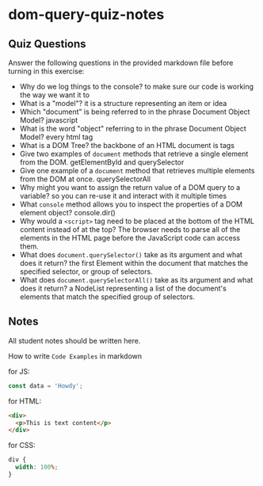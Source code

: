 # dom-query-quiz-notes

## Quiz Questions

Answer the following questions in the provided markdown file before turning in this exercise:

- Why do we log things to the console?
  to make sure our code is working the way we want it to
- What is a "model"?
  it is a structure representing an item or idea
- Which "document" is being referred to in the phrase Document Object Model?
  javascript
- What is the word "object" referring to in the phrase Document Object Model?
  every html tag
- What is a DOM Tree?
  the backbone of an HTML document is tags
- Give two examples of `document` methods that retrieve a single element from the DOM.
  getElementById and querySelector
- Give one example of a `document` method that retrieves multiple elements from the DOM at once.
  querySelectorAll
- Why might you want to assign the return value of a DOM query to a variable?
  so you can re-use it and interact with it multiple times
- What `console` method allows you to inspect the properties of a DOM element object?
  console.dir()
- Why would a `<script>` tag need to be placed at the bottom of the HTML content instead of at the top?
  The browser needs to parse all of the elements in the HTML page before the JavaScript code can access them.
- What does `document.querySelector()` take as its argument and what does it return?
  the first Element within the document that matches the specified selector, or group of selectors.
- What does `document.querySelectorAll()` take as its argument and what does it return?
  a NodeList representing a list of the document's elements that match the specified group of selectors.

## Notes

All student notes should be written here.

How to write `Code Examples` in markdown

for JS:

```javascript
const data = 'Howdy';
```

for HTML:

```html
<div>
  <p>This is text content</p>
</div>
```

for CSS:

```css
div {
  width: 100%;
}
```
